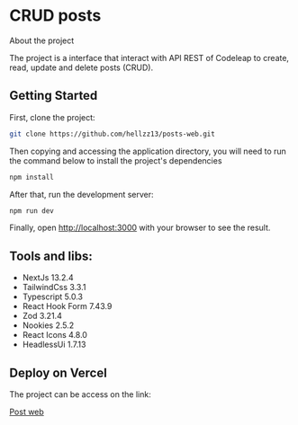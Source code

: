 # CRUD posts

About the project

The project is a interface that interact with API REST of Codeleap to create, read, update and delete posts (CRUD).

## **Getting Started**

First, clone the project:

```bash
git clone https://github.com/hellzz13/posts-web.git
```

Then copying and accessing the application directory, you will need to run the command below to install the project's dependencies

```bash
npm install
```

After that, run the development server:

```bash
npm run dev
```

Finally, open [http://localhost:3000](http://localhost:3000/) with your browser to see the result.

## **Tools and libs:**

-   NextJs 13.2.4
-   TailwindCss 3.3.1
-   Typescript 5.0.3
-   React Hook Form 7.43.9
-   Zod 3.21.4
-   Nookies 2.5.2
-   React Icons 4.8.0
-   HeadlessUi 1.7.13

## **Deploy on Vercel**

The project can be access on the link:

[Post web](https://posts-web.vercel.app/)
